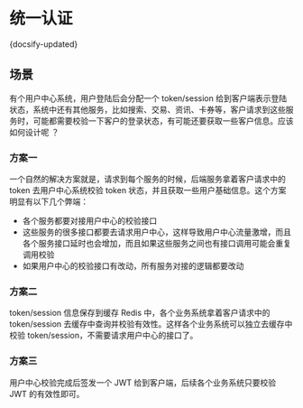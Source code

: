 # 统一认证
{docsify-updated}

## 场景
有个用户中心系统，用户登陆后会分配一个 token/session 给到客户端表示登陆状态，系统中还有其他服务，比如搜索、交易、资讯、卡券等，客户请求到这些服务时，可能都需要校验一下客户的登录状态，有可能还要获取一些客户信息。应该如何设计呢 ？

### 方案一
一个自然的解决方案就是，请求到每个服务的时候，后端服务拿着客户请求中的 token 去用户中心系统校验 token 状态，并且获取一些用户基础信息。这个方案明显有以下几个弊端：
+ 各个服务都要对接用户中心的校验接口
+ 这些服务的很多接口都要去请求用户中心，这样导致用户中心流量激增，而且各个服务接口延时也会增加，而且如果这些服务之间也有接口调用可能会重复调用校验
+ 如果用户中心的校验接口有改动，所有服务对接的逻辑都要改动

### 方案二
token/session 信息保存到缓存 Redis 中，各个业务系统拿着客户请求中的 token/session 去缓存中查询并校验有效性。这样各个业务系统可以独立去缓存中校验 token/session，不需要请求用户中心的接口了。

### 方案三
用户中心校验完成后签发一个 JWT 给到客户端，后续各个业务系统只要校验 JWT 的有效性即可。

